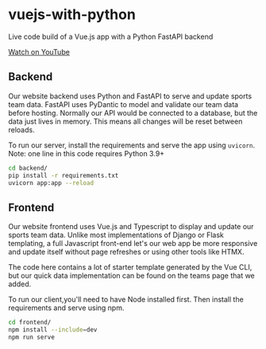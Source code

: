 # vuejs-with-python
Live code build of a Vue.js app with a Python FastAPI backend

[Watch on YouTube](https://youtu.be/uSawG4dxx2k)

## Backend

Our website backend uses Python and FastAPI to serve and update sports team data. FastAPI uses PyDantic to model and validate our team data before hosting. Normally our API would be connected to a database, but the data just lives in memory. This means all changes will be reset between reloads.

To run our server, install the requirements and serve the app using `uvicorn`. Note: one line in this code requires Python 3.9+

```bash
cd backend/
pip install -r requirements.txt
uvicorn app:app --reload
```

## Frontend

Our website frontend uses Vue.js and Typescript to display and update our sports team data. Unlike most implementations of Django or Flask templating, a full Javascript front-end let's our web app be more responsive and update itself without page refreshes or using other tools like HTMX.

The code here contains a lot of starter template generated by the Vue CLI, but our quick data implementation can be found on the teams page that we added.

To run our client,you'll need to have Node installed first. Then install the requirements and serve using npm.

```bash
cd frontend/
npm install --include=dev
npm run serve
```